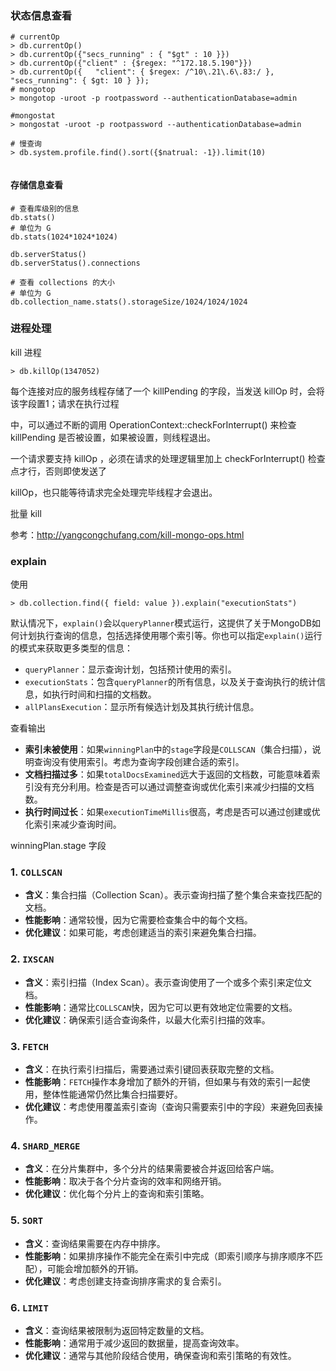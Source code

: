 ### 状态信息查看

```
# currentOp
> db.currentOp() 
> db.currentOp({"secs_running" : { "$gt" : 10 }})
> db.currentOp({"client" : {$regex: "^172.18.5.190"}})
> db.currentOp({   "client": { $regex: /^10\.21\.6\.83:/ },   "secs_running": { $gt: 10 } });
# mongotop
> mongotop -uroot -p rootpassword --authenticationDatabase=admin

#mongostat
> mongostat -uroot -p rootpassword --authenticationDatabase=admin

# 慢查询
> db.system.profile.find().sort({$natrual: -1}).limit(10)


```



#### 存储信息查看

```
# 查看库级别的信息
db.stats()
# 单位为 G
db.stats(1024*1024*1024) 

db.serverStatus()
db.serverStatus().connections

# 查看 collections 的大小
# 单位为 G
db.collection_name.stats().storageSize/1024/1024/1024
```



### 进程处理

kill 进程

```
> db.killOp(1347052)
```

每个连接对应的服务线程存储了一个 killPending 的字段，当发送 killOp 时，会将该字段置1；请求在执行过程

中，可以通过不断的调用 OperationContext::checkForInterrupt() 来检查 killPending 是否被设置，如果被设置，则线程退出。

一个请求要支持 killOp ，必须在请求的处理逻辑里加上 checkForInterrupt() 检查点才行，否则即使发送了

killOp，也只能等待请求完全处理完毕线程才会退出。

批量 kill

参考：http://yangcongchufang.com/kill-mongo-ops.html



### explain

使用

```
> db.collection.find({ field: value }).explain("executionStats")

```

默认情况下，`explain()`会以`queryPlanner`模式运行，这提供了关于MongoDB如何计划执行查询的信息，包括选择使用哪个索引等。你也可以指定`explain()`运行的模式来获取更多类型的信息：

- `queryPlanner`：显示查询计划，包括预计使用的索引。
- `executionStats`：包含`queryPlanner`的所有信息，以及关于查询执行的统计信息，如执行时间和扫描的文档数。
- `allPlansExecution`：显示所有候选计划及其执行统计信息。

查看输出

- **索引未被使用**：如果`winningPlan`中的`stage`字段是`COLLSCAN`（集合扫描），说明查询没有使用索引。考虑为查询字段创建合适的索引。
- **文档扫描过多**：如果`totalDocsExamined`远大于返回的文档数，可能意味着索引没有充分利用。检查是否可以通过调整查询或优化索引来减少扫描的文档数。
- **执行时间过长**：如果`executionTimeMillis`很高，考虑是否可以通过创建或优化索引来减少查询时间。

winningPlan.stage 字段

###  1. `COLLSCAN`

- **含义**：集合扫描（Collection Scan）。表示查询扫描了整个集合来查找匹配的文档。
- **性能影响**：通常较慢，因为它需要检查集合中的每个文档。
- **优化建议**：如果可能，考虑创建适当的索引来避免集合扫描。

### 2. `IXSCAN`

- **含义**：索引扫描（Index Scan）。表示查询使用了一个或多个索引来定位文档。
- **性能影响**：通常比`COLLSCAN`快，因为它可以更有效地定位需要的文档。
- **优化建议**：确保索引适合查询条件，以最大化索引扫描的效率。

### 3. `FETCH`

- **含义**：在执行索引扫描后，需要通过索引键回表获取完整的文档。
- **性能影响**：`FETCH`操作本身增加了额外的开销，但如果与有效的索引一起使用，整体性能通常仍然比集合扫描要好。
- **优化建议**：考虑使用覆盖索引查询（查询只需要索引中的字段）来避免回表操作。

### 4. `SHARD_MERGE`

- **含义**：在分片集群中，多个分片的结果需要被合并返回给客户端。
- **性能影响**：取决于各个分片查询的效率和网络开销。
- **优化建议**：优化每个分片上的查询和索引策略。

### 5. `SORT`

- **含义**：查询结果需要在内存中排序。
- **性能影响**：如果排序操作不能完全在索引中完成（即索引顺序与排序顺序不匹配），可能会增加额外的开销。
- **优化建议**：考虑创建支持查询排序需求的复合索引。

### 6. `LIMIT`

- **含义**：查询结果被限制为返回特定数量的文档。
- **性能影响**：通常用于减少返回的数据量，提高查询效率。
- **优化建议**：通常与其他阶段结合使用，确保查询和索引策略的有效性。